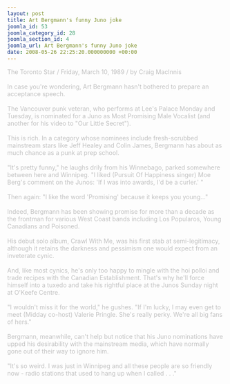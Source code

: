 ```yaml
---
layout: post
title: Art Bergmann's funny Juno joke
joomla_id: 53
joomla_category_id: 28
joomla_section_id: 4
joomla_url: Art Bergmann's funny Juno joke
date: 2008-05-26 22:25:20.000000000 +00:00
---
```

<span style="color: #c0c0c0">The Toronto Star / Friday, March 10, 1989 / by Craig MacInnis <br /><br />In case you're wondering, Art Bergmann hasn't bothered to prepare an acceptance speech.<br /><br />The Vancouver punk veteran, who performs at Lee's Palace Monday and Tuesday, is nominated for a Juno as Most Promising Male Vocalist (and another for his video to &quot;Our Little Secret&quot;).<br /><br />This is rich. In a category whose nominees include fresh-scrubbed mainstream stars like Jeff Healey and Colin James, Bergmann has about as much chance as a punk at prep school.<br /><br />&quot;It's pretty funny,&quot; he laughs drily from his Winnebago, parked somewhere between here and Winnipeg. &quot;I liked (Pursuit Of Happiness singer) Moe Berg's comment on the Junos: 'If I was into awards, I'd be a curler.' &quot;<br /><br />Then again: &quot;I like the word 'Promising' because it keeps you young...&quot;<br /><br />Indeed, Bergmann has been showing promise for more than a decade as the frontman for various West Coast bands including Los Popularos, Young Canadians and Poisoned.<br /><br />His debut solo album, Crawl With Me, was his first stab at semi-legitimacy, although it retains the darkness and pessimism one would expect from an inveterate cynic.<br /><br />And, like most cynics, he's only too happy to mingle with the hoi polloi and trade recipes with the Canadian Establishment. That's why he'll force himself into a tuxedo and take his rightful place at the Junos Sunday night at O'Keefe Centre.<br /><br />&quot;I wouldn't miss it for the world,&quot; he gushes. &quot;If I'm lucky, I may even get to meet (Midday co-host) Valerie Pringle. She's really perky. We're all big fans of hers.&quot;<br /><br />Bergmann, meanwhile, can't help but notice that his Juno nominations have upped his desirability with the mainstream media, which have normally gone out of their way to ignore him.<br /><br />&quot;It's so weird. I was just in Winnipeg and all these people are so friendly now - radio stations that used to hang up when I called . . .&quot;<br /></span>
